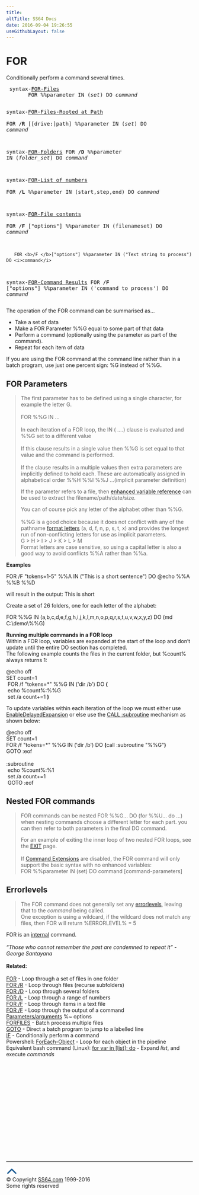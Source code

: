 ```yaml
---
title:
altTitle: SS64 Docs
date: 2016-09-04 19:26:55
useGithubLayout: false
---
```

<!-- #BeginLibraryItem "/Library/head_nt.lbi" --><!-- #EndLibraryItem --><h1>FOR</h1> 
<p>Conditionally perform a command several times. </p>
<pre> syntax-<a href="for2.html">FOR-Files</a>
       FOR %%parameter IN (<i>set</i>) DO <i>command</i> 
   
 syntax-<a href="for_r.html">FOR-Files-Rooted at Path</a>   
       FOR <b>/R </b>[[drive:]path] %%parameter IN (<i>set</i>) DO <i>command</i> 
   
 syntax-<a href="for_d.html">FOR-Folders</a>
       FOR <b>/D</b> %%parameter IN (<i>folder_set</i>) DO <i>command</i> 
   
 syntax-<a href="for_l.html">FOR-List of numbers</a>   
       FOR <b>/L</b> %%parameter IN (start,step,end) DO <i>command</i> 
   
 syntax-<a href="for_f.html">FOR-File contents</a>   
       FOR <b>/F</b> ["options"] %%parameter IN (filenameset) DO <i>command</i> 
   
       FOR <b>/F </b>["options"] %%parameter IN ("Text string to process") DO <i>command</i>
   
 syntax-<a href="for_cmd.html">FOR-Command Results</a> 
       FOR <b>/F</b> ["options"] %%parameter IN ('command to process') DO <i>command</i></pre>
<p>The operation of the FOR command can be summarised as... </p>
<ul>
<li>Take a set of data</li>
<li>Make a FOR Parameter <span class="code">%%G</span> equal to some part of that data</li>
<li>Perform a command (optionally using the parameter as part of the command).</li>
<li>Repeat for each item of data</li>
</ul>
<p> If you are using the FOR command at the command line rather than in a batch program,  use just one percent sign: <span class="code">%G</span> instead of <span class="code">%%G</span><b>.</b></p>
<h2> FOR Parameters</h2>
<blockquote>
<p> The first parameter  has to be defined using a single character, for example the letter G.<br>
<br>
<span class="code">FOR %%G IN ...</span><br>
<br>
In each iteration of a FOR loop, the<span class="code"> IN ( ....)</span> clause is evaluated and %%G set to a different value<br>
<br>
If this clause results in a single value then %%G is set equal to that value and the command is performed.<br>
<br>
If the clause results in a multiple values then extra parameters are implicitly defined to hold each. These are automatically assigned in alphabetical order <span class="code">%%H %%I %%J ...</span>(implicit parameter definition)</p>
<p>If the parameter refers to a  file, then <a href="syntax-args.html">enhanced variable reference</a> can be used to  extract the filename/path/date/size.</p>
<p>You can of course pick any letter of the alphabet other than %%G. <br>
<br>
<span class="code">%%G</span> is a good choice because it does not conflict with any of the pathname <a href="syntax-args.html">format letters</a> (a, d, f, n, p, s, t, x) and provides the longest run of non-conflicting letters for use as implicit parameters.<br>
G &gt; H &gt; I &gt; J &gt; K &gt; L &gt; M<br>
Format letters are case sensitive, so using a capital letter is also a good way to avoid conflicts <span class="code">%%A</span> rather than <span class="code">%%a</span>. </p>
</blockquote>
<p><b>Examples</b></p>
<p class="code">FOR /F "tokens=1-5" %%A IN ("This is a short sentence") DO @echo %%A %%B %%D</p>
<p> will result in the output: <span class="code">This is short</span></p>
<p>Create a set of 26 folders, one for each letter of the alphabet: </p>
<p class="code">FOR %%G IN (a,b,c,d,e,f,g,h,i,j,k,l,m,n,o,p,q,r,s,t,u,v,w,x,y,z) DO (md C:\demo\%%G)</p>
<p><b>Running multiple commands in a FOR loop </b><br>
Within a FOR loop, variables are expanded at the start of the loop and don’t update until the entire DO section has completed. <br>
The following example  counts  the files in the current folder, but %count% always returns 1: </p>
<p class="code">@echo off<br>
SET count=1 <br>
&nbsp;FOR /f "tokens=*" %%G IN ('dir /b') DO <b>(</b><br>   
&nbsp;echo %count%:%%G<br>   
&nbsp;set /a count+=1 <b>)</b></p>
<p>To update variables within each iteration of the loop we must either use <a href="setlocal.html">EnableDelayedExpansion</a> or else  use the <a href="call.html">CALL :subroutine</a> mechanism as shown below:</p>
<p class="code">@echo off<br>
SET count=1<br>
FOR /f "tokens=*" %%G IN ('dir /b') DO <b>(</b>call :subroutine "%%G"<b>)</b><br>
GOTO :eof<br> 
<br>
:subroutine<br>  
&nbsp;echo %count%:%1<br>  
&nbsp;set /a count+=1<br>
&nbsp;GOTO :eof</p>
<h2>Nested FOR commands</h2>
<blockquote>
<p> FOR commands can be nested <span class="code">FOR %%G... DO (for %%U... do ...) </span><br>
when nesting commands choose a different letter for each part. you can then 
refer to both parameters in the final DO command.</p>
<p>For an example of exiting the inner loop of two nested FOR loops, see the <a href="exit.html">EXIT</a> page.<br>
<br>
If <a href="cmd.html">Command Extensions</a> are disabled, the FOR command will 
only support the basic syntax with no enhanced variables:<br>
FOR %%parameter IN (set) DO command [command-parameters] </p>
</blockquote>
<h2>Errorlevels</h2>
<blockquote>
<p>The FOR command does not generally set any <a href="errorlevel.html">errorlevels</a>, leaving that to the <i>command</i> being called. <br>
One exception is  using a wildcard, if the wildcard does not match any files, then FOR will return %ERRORLEVEL% = 5</p>
</blockquote>
<p>FOR is an <a href="syntax-internal.html">internal</a> command.<br>
  <br>
  <i class="quote">“Those who cannot remember the past are condemned to repeat it” - George Santayana </i><br>
  <br>
  <b>Related:</b><br>
  <br>
  <a href="for2.html">FOR</a> - Loop through a set of files in one folder<br>
  <a href="for_r.html">FOR /R</a> - Loop through files (recurse subfolders) <a href="for_d.html"><br>
  FOR /D</a> - Loop through several folders<br>
  <a href="for_l.html">FOR /L</a> - Loop through a range of numbers<br>
  <a href="for_f.html">FOR /F</a> - Loop through items in a text file<br>
  <a href="for_cmd.html">FOR /F</a> - Loop through the output of a command<br>
  <a href="syntax-args.html">Parameters/arguments</a> <span class="code">%~</span> options<br>
  <a href="forfiles.html">FORFILES</a> - Batch process multiple files<br>
  <a href="goto.html">GOTO</a> - Direct a batch program to jump to a labelled line<br>
  <a href="if.html">IF</a> - Conditionally perform a command <br>
  Powershell:  <a href="../ps/foreach-object.html">ForEach-Object</a> - Loop for each object in the pipeline<br>
  Equivalent bash command (Linux): <a href="../bash/for.html">for var in [list]; do</a> - Expand <var>list</var>, and execute <var>commands</var></p><!-- #BeginLibraryItem "/Library/foot_nt.lbi" --><p>
<!-- windows300 -->
<ins class="adsbygoogle" style="display:inline-block;width:300px;height:250px" data-ad-client="ca-pub-6140977852749469" data-ad-slot="7649547908"></ins>
<script>
(adsbygoogle = window.adsbygoogle || []).push({});
</script></p>
<hr>
<div id="bl" class="footer"><a href="for.html#"><img src="../images/top.png" width="30" height="22" alt="Back to the Top"></a></div>
<div id="br" class="footer, tagline">© Copyright <a href="http://ss64.com/">SS64.com</a> 1999-2016<br>
Some rights reserved</div><!-- #EndLibraryItem -->

